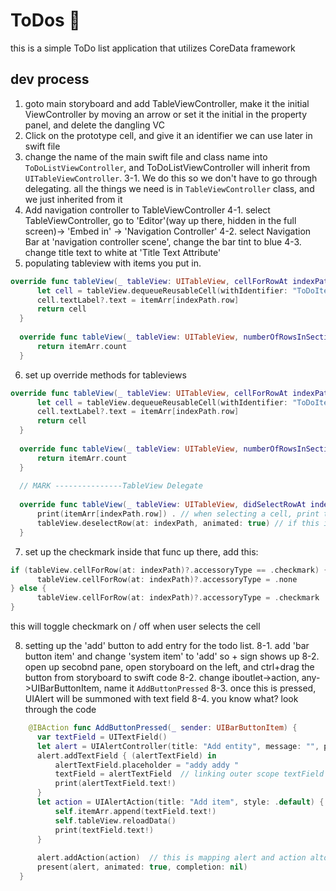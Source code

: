 # ToDos :pencil:
this is a simple ToDo list application that utilizes CoreData framework

## dev process 
1. goto main storyboard and add TableViewController, make it the initial ViewController by moving an arrow or set it the initial in the property panel, and delete the dangling VC 
2. Click on the prototype cell, and give it an identifier we can use later in swift file
3. change the name of the main swift file and class name into `ToDoListViewController`, and ToDoListViewController will inherit from `UITableViewController`.
  3-1. We do this so we don't have to go through delegating. all the things we need is in `TableViewController` class, and we just inherited from it 
4. Add navigation controller to TableViewController 
  4-1. select TableViewController, go to 'Editor'(way up there, hidden in the full screen)-> 'Embed in' -> 'Navigation Controller'
  4-2. select Navigation Bar at 'navigation controller scene', change the bar tint to blue 
  4-3. change title text to white at 'Title Text Attribute'
5. populating tableview with items you put in.
  ```swift 
  override func tableView(_ tableView: UITableView, cellForRowAt indexPath: IndexPath) -> UITableViewCell { // this will populate the cells with contents 
        let cell = tableView.dequeueReusableCell(withIdentifier: "ToDoItemCell", for: indexPath) 
        cell.textLabel?.text = itemArr[indexPath.row]
        return cell
    }
    
    override func tableView(_ tableView: UITableView, numberOfRowsInSection section: Int) -> Int {
        return itemArr.count
    }
```
6. set up override methods for tableviews 
  ```swift 
  override func tableView(_ tableView: UITableView, cellForRowAt indexPath: IndexPath) -> UITableViewCell {
        let cell = tableView.dequeueReusableCell(withIdentifier: "ToDoItemCell", for: indexPath)
        cell.textLabel?.text = itemArr[indexPath.row]
        return cell
    }
    
    override func tableView(_ tableView: UITableView, numberOfRowsInSection section: Int) -> Int {
        return itemArr.count
    }
    
    // MARK ---------------TableView Delegate
    
    override func tableView(_ tableView: UITableView, didSelectRowAt indexPath: IndexPath) {  // gets triggered when such cell is selected.
        print(itemArr[indexPath.row]) . // when selecting a cell, print the element on the console 
        tableView.deselectRow(at: indexPath, animated: true) // if this is not called, a cell will stay selected.
    }
```
7. set up the checkmark 
  inside that func up there, add this: 
  ```swift
  if (tableView.cellForRow(at: indexPath)?.accessoryType == .checkmark) {
        tableView.cellForRow(at: indexPath)?.accessoryType = .none
  } else {
        tableView.cellForRow(at: indexPath)?.accessoryType = .checkmark
  }
  ```
  this will toggle checkmark on / off when user selects the cell 
  
8. setting up the 'add' button to add entry for the todo list.
  8-1. add 'bar button item' and change 'system item' to 'add' so + sign shows up
  8-2. open up secobnd pane, open storyboard on the left, and ctrl+drag the button from storyboard to swift code
  8-2. change iboutlet->action, any->UIBarButtonItem, name it `AddButtonPressed`
  8-3. once this is pressed, UIAlert will be summoned with text field
  8-4. you know what? look through the code 
  ```swift
      @IBAction func AddButtonPressed(_ sender: UIBarButtonItem) {
        var textField = UITextField()
        let alert = UIAlertController(title: "Add entity", message: "", preferredStyle: .alert)
        alert.addTextField { (alertTextField) in
            alertTextField.placeholder = "addy addy "
            textField = alertTextField  // linking outer scope textField with inner scope alertTextField
            print(alertTextField.text!)
        }
        let action = UIAlertAction(title: "Add item", style: .default) { (action) in  // tis gets triggered when you hit 'Add item button'
            self.itemArr.append(textField.text!)
            self.tableView.reloadData()
            print(textField.text!)
        } 
        
        alert.addAction(action)  // this is mapping alert and action altogher so it can work with each other
        present(alert, animated: true, completion: nil)
    }
  ```
